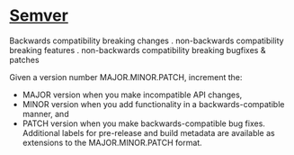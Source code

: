 # [Semver](http://semver.org/)
Backwards compatibility breaking changes . non-backwards compatibility breaking features . non-backwards compatibility breaking bugfixes & patches

Given a version number MAJOR.MINOR.PATCH, increment the:

* MAJOR version when you make incompatible API changes,
* MINOR version when you add functionality in a backwards-compatible manner, and
* PATCH version when you make backwards-compatible bug fixes.
Additional labels for pre-release and build metadata are available as extensions to the MAJOR.MINOR.PATCH format.
